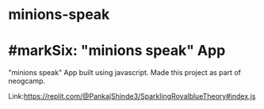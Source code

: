 # minions-speak
# #markSix: "minions speak" App

"minions speak" App built using javascript. Made this project as part of neogcamp. 

Link:https://replit.com/@PankajShinde3/SparklingRoyalblueTheory#index.js
